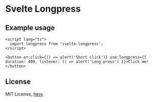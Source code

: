 # Svelte Longpress

## Example usage

```svelte
<script lang="ts">
  import longpress from 'svelte-longpress';
</script>

<button on:click={() => alert('Short click')} use:longpress={{ duration: 400, listener: () => alert('Long press') }}>Click me!</button>
```

## License

MIT License, [here](LICENSE.txt)
